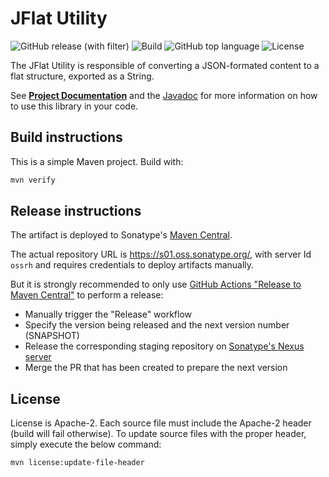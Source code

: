 # JFlat Utility

![GitHub release (with filter)](https://img.shields.io/github/v/release/metricshub/jflat)
![Build](https://img.shields.io/github/actions/workflow/status/metricshub/jflat/deploy.yml)
![GitHub top language](https://img.shields.io/github/languages/top/metricshub/jflat)
![License](https://img.shields.io/github/license/metricshub/jflat)

The JFlat Utility is responsible of converting a JSON-formated content to a flat structure, exported as a String.

See **[Project Documentation](https://metricshub.org/jflat)** and the [Javadoc](https://metricshub.org/jflat/apidocs) for more information on how to use this library in your code.

## Build instructions

This is a simple Maven project. Build with:

```bash
mvn verify
```

## Release instructions

The artifact is deployed to Sonatype's [Maven Central](https://central.sonatype.com/).

The actual repository URL is https://s01.oss.sonatype.org/, with server Id `ossrh` and requires credentials to deploy
artifacts manually.

But it is strongly recommended to only use [GitHub Actions "Release to Maven Central"](actions/workflows/release.yml) to perform a release:

* Manually trigger the "Release" workflow
* Specify the version being released and the next version number (SNAPSHOT)
* Release the corresponding staging repository on [Sonatype's Nexus server](https://s01.oss.sonatype.org/)
* Merge the PR that has been created to prepare the next version

## License

License is Apache-2. Each source file must include the Apache-2 header (build will fail otherwise).
To update source files with the proper header, simply execute the below command:

```bash
mvn license:update-file-header
```
